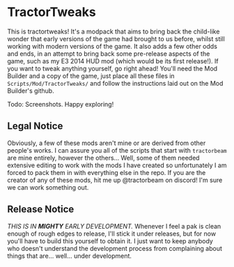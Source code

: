 # TractorTweaks

This is tractortweaks! It's a modpack that aims to bring back the child-like wonder that early versions of the game had brought to us before, whilst still working with modern versions of the game. It also adds a few other odds and ends, in an attempt to bring back some pre-release aspects of the game, such as my E3 2014 HUD mod (which would be its first release!). If you want to tweak anything yourself, go right ahead! You'll need the Mod Builder and a copy of the game, just place all these files in `Scripts/Mod/TractorTweaks/` and follow the instructions laid out on the Mod Builder's github.

Todo: Screenshots. Happy exploring!

## Legal Notice

Obviously, a few of these mods aren't mine or are derived from other people's works. I can assure you all of the scripts that start with `tractorbeam` are mine entirely, however the others... Well, some of them needed extensive editing to work with the mods I have created so unfortunately I am forced to pack them in with everything else in the repo. If you are the creator of any of these mods, hit me up @tractorbeam on discord! I'm sure we can work something out.

## Release Notice

*THIS IS IN* ***MIGHTY*** *EARLY DEVELOPMENT.* Whenever I feel a pak is clean enough of rough edges to release, I'll stick it under releases, but for now you'll have to build this yourself to obtain it. I just want to keep anybody who doesn't understand the development process from complaining about things that are... well... under development.

